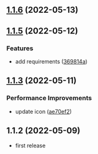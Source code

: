 ## [1.1.6](https://github.com/purocean/yank-note-extension/compare/extension-git-push-1.1.5...extension-git-push-1.1.6) (2022-05-13)



## [1.1.5](https://github.com/purocean/yank-note-extension/compare/extension-git-push-1.1.4...extension-git-push-1.1.5) (2022-05-12)


### Features

* add requirements ([369814a](https://github.com/purocean/yank-note-extension/commit/369814a47930bc407a9152ecdf4b895e076be80f))



## [1.1.3](https://github.com/purocean/yank-note-extension/compare/extension-git-push-1.1.2...extension-git-push-1.1.3) (2022-05-11)


### Performance Improvements

* update icon ([ae70ef2](https://github.com/purocean/yank-note-extension/commit/ae70ef2ab672f06e689d5fbbdbd7c56c25fe8139))



## 1.1.2 (2022-05-09)

* first release
